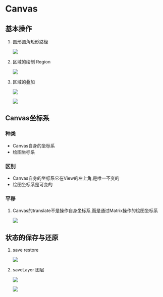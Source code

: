 # Canvas #
## 基本操作 ##
1. 圆形圆角矩形路径

	![](https://i.imgur.com/aFs3JMy.png)

2. 区域的绘制 Region

	![](https://i.imgur.com/gyU3oNO.png)

3. 区域的叠加

	![](https://i.imgur.com/znyxM2J.png)

	![](https://i.imgur.com/4uL8FWp.png)

## Canvas坐标系 ##
### 种类 ###
- Canvas自身的坐标系
- 绘图坐标系

### 区别 ###
- Canvas自身的坐标系它在View的左上角,是唯一不变的
- 绘图坐标系是可变的

### 平移 ###
1. Canvas的translate不是操作自身坐标系,而是通过Matrix操作的绘图坐标系

	![](https://i.imgur.com/u3N5ObI.png)

## 状态的保存与还原 ##
1. save restore
	
	![](https://i.imgur.com/g5ZtTWN.png)

2. saveLayer 图层

	![](https://i.imgur.com/qzwvzZW.png)

	![](https://i.imgur.com/39wmyzd.png)